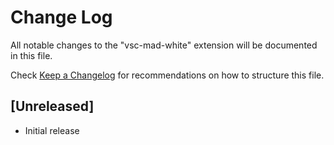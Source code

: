 # Change Log

All notable changes to the "vsc-mad-white" extension will be documented in this file.

Check [Keep a Changelog](http://keepachangelog.com/) for recommendations on how to structure this file.

## [Unreleased]

- Initial release
